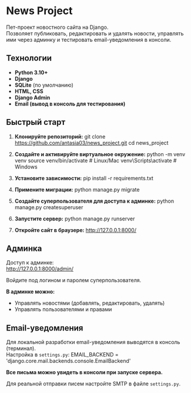 # News Project

Пет-проект новостного сайта на Django.  
Позволяет публиковать, редактировать и удалять новости, управлять ими через админку и тестировать email-уведомления в консоли.

## Технологии

- **Python 3.10+**
- **Django**
- **SQLite** (по умолчанию)
- **HTML, CSS**
- **Django Admin**
- **Email (вывод в консоль для тестирования)**


## Быстрый старт

1. **Клонируйте репозиторий:**
git clone https://github.com/antasia03/news_project.git
cd news_project

2. **Создайте и активируйте виртуальное окружение:**
python -m venv venv
source venv/bin/activate # Linux/Mac
venv\Scripts\activate # Windows

3. **Установите зависимости:**
pip install -r requirements.txt

4. **Примените миграции:**
python manage.py migrate

5. **Создайте суперпользователя для доступа к админке:**
python manage.py createsuperuser

6. **Запустите сервер:**
python manage.py runserver

7. **Откройте сайт в браузере:**
http://127.0.0.1:8000/

## Админка

Доступ к админке:  
http://127.0.0.1:8000/admin/

Войдите под логином и паролем суперпользователя.

**В админке можно:**
- Управлять новостями (добавлять, редактировать, удалять)
- Управлять пользователями и правами

## Email-уведомления

Для локальной разработки email-уведомления выводятся в консоль (терминал).  
Настройка в `settings.py`:
EMAIL_BACKEND = 'django.core.mail.backends.console.EmailBackend'

**Все письма можно увидеть в консоли при запуске сервера.**

Для реальной отправки писем настройте SMTP в файле `settings.py`.


